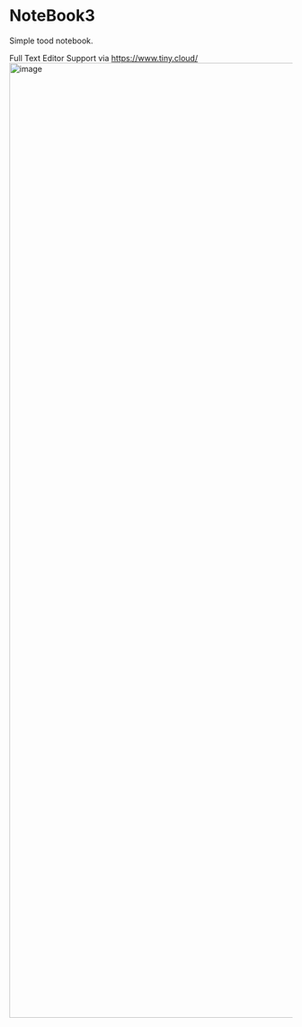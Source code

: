 # NoteBook3
Simple tood notebook. 












Full Text Editor Support via https://www.tiny.cloud/
<img width="1696" alt="image" src="https://user-images.githubusercontent.com/101158017/227705440-a8b7fec1-338c-4df3-9319-cc1266e83a6d.png">
